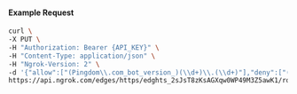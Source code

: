 <!-- Code generated for API Clients. DO NOT EDIT. -->

#### Example Request

```bash
curl \
-X PUT \
-H "Authorization: Bearer {API_KEY}" \
-H "Content-Type: application/json" \
-H "Ngrok-Version: 2" \
-d '{"allow":["(Pingdom\\.com_bot_version_)(\\d+)\\.(\\d+)"],"deny":["(made_up_bot)/(\\d+)\\.(\\d+)"],"enabled":true}' \
https://api.ngrok.com/edges/https/edghts_2sJsT8zKsAGXqw0WP49M3Z5awK1/routes/edghtsrt_2sJsT4DKGxzSsoRZGeN2uDSlvCM/user_agent_filter
```
